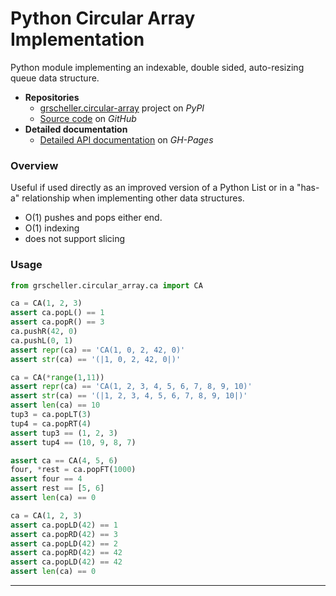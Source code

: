 # Python Circular Array Implementation

Python module implementing an indexable, double sided,
auto-resizing queue data structure.

* **Repositories**
  * [grscheller.circular-array][1] project on *PyPI*
  * [Source code][2] on *GitHub*
* **Detailed documentation**
  * [Detailed API documentation][3] on *GH-Pages*

### Overview

Useful if used directly as an improved version of a Python List or in
a "has-a" relationship when implementing other data structures.

* O(1) pushes and pops either end.
* O(1) indexing
* does not support slicing

### Usage

```python
from grscheller.circular_array.ca import CA

ca = CA(1, 2, 3)
assert ca.popL() == 1
assert ca.popR() == 3
ca.pushR(42, 0)
ca.pushL(0, 1)
assert repr(ca) == 'CA(1, 0, 2, 42, 0)'
assert str(ca) == '(|1, 0, 2, 42, 0|)'

ca = CA(*range(1,11))
assert repr(ca) == 'CA(1, 2, 3, 4, 5, 6, 7, 8, 9, 10)'
assert str(ca) == '(|1, 2, 3, 4, 5, 6, 7, 8, 9, 10|)'
assert len(ca) == 10
tup3 = ca.popLT(3)
tup4 = ca.popRT(4)
assert tup3 == (1, 2, 3)
assert tup4 == (10, 9, 8, 7)

assert ca == CA(4, 5, 6)
four, *rest = ca.popFT(1000)
assert four == 4
assert rest == [5, 6]
assert len(ca) == 0

ca = CA(1, 2, 3)
assert ca.popLD(42) == 1
assert ca.popRD(42) == 3
assert ca.popLD(42) == 2
assert ca.popRD(42) == 42
assert ca.popLD(42) == 42
assert len(ca) == 0
```

---

[1]: https://pypi.org/project/grscheller.circular-array
[2]: https://github.com/grscheller/circular-array
[3]: https://grscheller.github.io/circular-array
